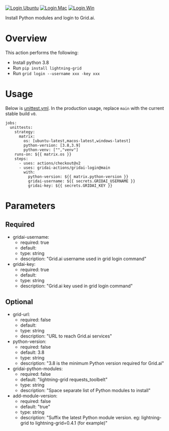 [![Login Ubuntu](https://github.com/gridai-actions/gridai-login/actions/workflows/unittest-ubuntu.yml/badge.svg)](https://github.com/gridai-actions/gridai-login/actions/workflows/unittest-ubuntu.yml) 
[![Login Mac](https://github.com/gridai-actions/gridai-login/actions/workflows/unittest-mac.yml/badge.svg)](https://github.com/gridai-actions/gridai-login/actions/workflows/unittest-mac.yml) 
[![Login Win](https://github.com/gridai-actions/gridai-login/actions/workflows/unittest-win.yml/badge.svg)](https://github.com/gridai-actions/gridai-login/actions/workflows/unittest-win.yml)

 Install Python modules and login to Grid.ai.  

# Overview

This action performs the following:
- Install python 3.8
- Run `pip install lightning-grid`
- Run `grid login --username xxx -key xxx`

# Usage
Below is [unittest.yml](./.github/workflows/unittest.yml). In the production usage, replace `main` with the current stable build `v0`. 

```
jobs:
  unittests:
    strategy:
      matrix:
        os: [ubuntu-latest,macos-latest,windows-latest]         
        python-version: [3.8,3.9]   
        python-venv: ["","venv"]       
    runs-on: ${{ matrix.os }}
    steps:
      - uses: actions/checkout@v2     
      - uses: gridai-actions/gridai-login@main
        with:
          python-version: ${{ matrix.python-version }}
          gridai-username: ${{ secrets.GRIDAI_USERNAME }} 
          gridai-key: ${{ secrets.GRIDAI_KEY }}  
```

# Parameters

## Required
-  gridai-username:
    - required: true
    - default:
    - type: string
    - description: "Grid.ai username used in grid login command"
-  gridai-key:
    - required: true
    - default:
    - type: string
    - description: "Grid.ai key used in grid login command"

## Optional
-  grid-url:  
    -  required: false
    -  default: 
    -  type: string
    -  description: "URL to reach Grid.ai services"
-  python-version:  
    - required: false
    - default: 3.8    
    - type: string
    - description: "3.8 is the minimum Python version required for Grid.ai"
-  gridai-python-modules:  
    - required: false
    - default: "lightning-grid requests_toolbelt"
    - type: string
    - description: "Space separate list of Python modules to install"
-  add-module-version:  
    - required: false
    - default: "true"
    - type: string
    - description: "Suffix the latest Python module version. eg: lightning-grid to lightning-grid=0.4.1 (for example)"
